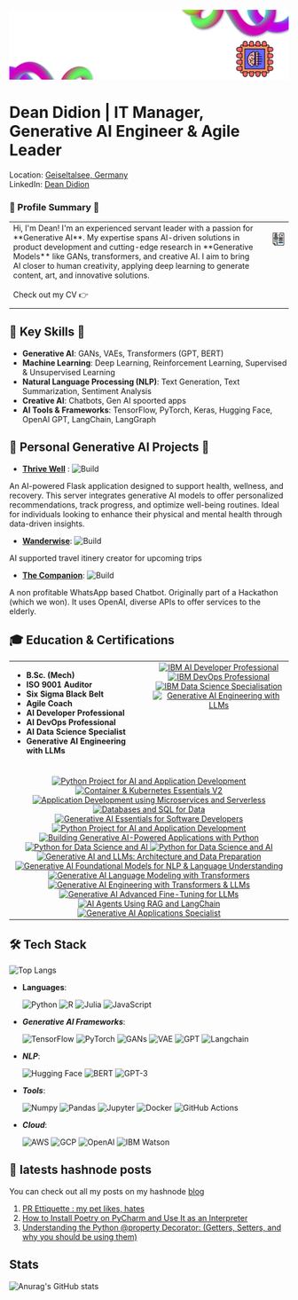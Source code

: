 ![Logo](static/new_logo.png)


# Dean Didion | IT Manager, Generative AI Engineer & Agile Leader
Location: [Geiseltalsee, Germany](https://maps.app.goo.gl/61NqPRHPHN3MeHNV6)  
LinkedIn: [Dean Didion](https://www.linkedin.com/in/deandidion/)

### 🚀 Profile Summary 🚀

<table style="border-collapse: collapse; width: 100%;">
  <tr>
    <td style="vertical-align: top; padding-right: 20px; padding-bottom: 10px;">
      Hi, I'm Dean! I'm an experienced servant leader with a passion for **Generative AI**.  
      My expertise spans AI-driven solutions in product development and cutting-edge research  
      in **Generative Models** like GANs, transformers, and creative AI.  
      I aim to bring AI closer to human creativity, applying deep learning  
      to generate content, art, and innovative solutions.<br><br>
      Check out my CV 👉
    </td>
    <td style="vertical-align: top; text-align: center; padding-bottom: 10px;">  
      <br>
      <a href="https://github.com/MightContainNuts/MightContainNuts/blob/main/static/20250325_CV_Eng.pdf">
        <img src="static/CV.png" alt="Click to view my CV" width="150">
      </a>
    </td>
  </tr>
</table>


## 🌟 Key Skills 🌟
- **Generative AI**: GANs, VAEs, Transformers (GPT, BERT)
- **Machine Learning**: Deep Learning, Reinforcement Learning, Supervised & Unsupervised Learning
- **Natural Language Processing (NLP)**: Text Generation, Text Summarization, Sentiment Analysis
- **Creative AI**: Chatbots, Gen AI spoorted apps
- **AI Tools & Frameworks**: TensorFlow, PyTorch, Keras, Hugging Face, OpenAI GPT, LangChain, LangGraph

## 🚀 Personal Generative AI Projects 🚀
- **[Thrive Well](https://github.com/MightContainNuts/thrive_well)** :  ![Build](https://img.shields.io/badge/build-passing-brightgreen)

An AI-powered Flask application designed to support health, wellness, and recovery. This server integrates generative AI models to offer personalized recommendations, track progress, and optimize well-being routines. Ideal for individuals looking to enhance their physical and mental health through data-driven insights.

- **[Wanderwise](https://github.com/MightContainNuts/wanderwise)**: ![Build](https://img.shields.io/badge/build-passing-brightgreen)

AI supported travel itinery creator for upcoming trips

- **[The Companion](https://github.com/yhupe/the-companion)**: ![Build](https://img.shields.io/badge/build-passing-brightgreen)
  
A non profitable WhatsApp based Chatbot. Originally part of a Hackathon (which we won). It uses OpenAI, diverse APIs to offer services to the elderly.   


## 🎓 Education & Certifications

<table style="border-collapse: collapse; width: 100%;">
  <tr>
    <!-- Left Column: Academic & Professional Certifications -->
    <td style="vertical-align: top; padding-right: 20px; width: 50%;">
      <ul>            
          <li><strong>B.Sc. (Mech)</strong> <br></li>
          <li><strong>ISO 9001 Auditor</strong> <br></li>
          <li><strong>Six Sigma Black Belt</strong> <br></li>
          <li><strong>Agile Coach</strong> <br></li>
          <li><strong>AI Developer Professional</strong> <br></li>
          <li><strong>AI DevOps Professional</strong> <br></li>
          <li><strong>AI Data Science Specialist</strong> <br></li>
          <li><strong>Generative AI Engineering with LLMs</strong> <br></li>
      </ul>
    </td>
    <!-- Right Column: IBM Professional Certifications with Links -->
    <td style="vertical-align: top; text-align: center; width: 50%;">
      <a href="https://coursera.org/share/20b0655ae5f74388ca2134578d180366">
        <img src="static/cert.png" alt="IBM AI Developer Professional" width="100">
      </a>
      <a href="https://coursera.org/share/1b4e7da361d1dae605841797cb7aee9c">
        <img src="static/cert.png" alt="IBM DevOps Professional" width="100">
      </a>
      <a href="https://coursera.org/share/3eeb9fb9660f140b31e91f1402a3730b">
        <img src="static/cert.png" alt="IBM Data Science Specialisation" width="100">
      </a>
      <a href="https://coursera.org/share/24046cdb5104a1964fe0f4d0caabe515">
        <img src="static/cert.png" alt="Generative AI Engineering with LLMs" width="100">
      </a>
    </td>
  </tr>

  <!-- Bottom Row: Credly Badges -->
  <tr>
    <td colspan="2" style="text-align: center; padding-top: 20px;">
      <!-- Example Badges (Replace with actual Credly badge links) -->
      <a href="https://www.credly.com/badges/0d7a7e30-7a79-45bf-a527-69fbd353c306">
        <img src="https://images.credly.com/size/80x80/images/33ed2910-9750-4613-aa2a-590e845c6edb/image.png" alt="Python Project for AI and Application Development" width="80">
      </a>
      <a href="https://www.credly.com/badges/4986a243-09dc-4120-a95e-27695155fabf">
        <img src="https://images.credly.com/size/80x80/images/3d10b5f5-387d-4cbf-98ec-a418231fb157/image.png" alt="Container & Kubernetes Essentials V2" width="80">
      </a>
      <a href="https://www.credly.com/badges/ed6b6e87-6a96-4ba6-9b39-37f19812a51d">
        <img src="https://images.credly.com/size/80x80/images/eaaf4a45-b93e-41d1-91d3-d331c6210314/image.png" alt="Application Development using Microservices and Serverless" width="80">
      </a>
      <a href="https://www.credly.com/badges/37d5ec0b-8723-4770-87d0-c8a109c08716">
        <img src="https://images.credly.com/size/80x80/images/f2573aac-d21c-483d-acda-afaa366b4f51/image.png" alt="Databases and SQL for Data" width="80">
      </a>
      <a href="https://www.credly.com/earner/earned/badge/964e2868-cd88-4477-b76e-9f9328837d67">
        <img src="https://images.credly.com/size/80x80/images/afaacd18-d4a9-48af-b54c-846615756ec7/image.png" alt="Generative AI Essentials for Software Developers" width="80">
      </a>
        <a href="https://www.credly.com/badges/0d7a7e30-7a79-45bf-a527-69fbd353c306">
            <img src="https://images.credly.com/size/80x80/images/33ed2910-9750-4613-aa2a-590e845c6edb/image.png" alt="Python Project for AI and Application Development" width="80">
      <a href="https://www.credly.com/badges/e9bd5a54-aab2-449e-b74b-0cb52b1378a4">
        <img src="https://images.credly.com/size/80x80/images/e462102c-b2ee-4208-aca0-b58f53331266/image.png" alt="Building Generative AI-Powered Applications with Python" width="80">
      </a>
      <a href="https://www.credly.com/badges/246b8986-6d60-43e2-a996-06e3713e75a3">
        <img src="https://images.credly.com/size/80x80/images/40bee502-a5b3-4365-90e7-57eed5067594/image.png" alt="Python for Data Science and AI" width="80">
      </a>
      <a href="https://www.credly.com/badges/c8d1e957-3030-4887-b7e8-b57791a9015e">
        <img src="https://images.credly.com/size/80x80/images/950038fc-2519-4f79-8827-f71caf0f5095/image.png" alt="Python for Data Science and AI" width="80">
      </a>
       <a href="https://www.credly.com/badges/6dcd886d-f394-43e0-94b3-558e17e4b28d">
        <img src="https://images.credly.com/size/80x80/images/a9f5d0ac-5ee8-47a6-a9df-09468f26e401/image.png" alt="Generative AI and LLMs: Architecture and Data Preparation" width="80">
      </a>
      <a href="https://www.credly.com/badges/f8476783-20c1-488a-b4fc-6f6b60d44466">
        <img src="https://images.credly.com/size/80x80/images/954a697e-66c0-45c3-8681-ced968dfa73e/blob" alt="Generative AI Foundational Models for NLP & Language Understanding" width="80">
      </a>
       <a href="https://www.credly.com/badges/b963ddb5-e3b1-4417-99d1-af7d4e3b369e">
        <img src="https://images.credly.com/size/80x80/images/bc7582ae-95c6-4e92-a425-d355c65b7d10/image.png" alt="Generative AI Language Modeling with Transformers" width="80">
      </a>
      <a href="https://www.credly.com/earner/earned/badge/1c24ecb7-cacd-4dda-9f45-8e2d3767bb3c">
        <img src="https://images.credly.com/size/80x80/images/6387f397-234b-480c-a0a0-4f9d6f8654a8/blob" alt="Generative AI Engineering with Transformers & LLMs" width="80">
      </a>
      <a href="https://www.credly.com/badges/5e26e094-0db1-43c2-aa61-697fa0371897">
        <img src="https://images.credly.com/size/80x80/images/e61e6ff9-3502-4d64-b726-64f932ffbf02/Coursera_20Generative_20AI_20Advanced_20Fine_20Tuning_20for_20LLMs.png" alt="Generative AI Advanced Fine-Tuning for LLMs" width="80">
      </a>
      <a href="https://www.credly.com/badges/4d8bc2fc-bc02-4dc2-b85f-27b2c5f8d802">
        <img src="https://images.credly.com/size/80x80/images/bc1ee755-d8b5-4068-91fa-60a6e05f12dc/Coursera_20AI_20Agents_20Using_20RAG_20and_20LangChain.png" alt="AI Agents Using RAG and LangChain" width="80">
      </a>
      <a href="https://www.credly.com/badges/3de70507-dab7-4626-a4d2-2af116b66d26">
        <img src="https://images.credly.com/size/80x80/images/cdb44549-e7b6-47e7-a21f-160cecf8f38f/Coursera_20Generative_20AI_20Applications_20Specialist.png" alt="Generative AI Applications Specialist" width="80">
      </a>
    </td>
  </tr>
</table>


## 🛠 Tech Stack
![Top Langs](https://github-readme-stats.vercel.app/api/top-langs/?username=MightContainNuts&layout=compact&theme=radical)

- **Languages**:
  
  ![Python](https://img.shields.io/badge/Python-3.12-blue)
  ![R](https://img.shields.io/badge/R-4.0.5-blue)
  ![Julia](https://img.shields.io/badge/Julia-1.11-green)
  ![JavaScript](https://img.shields.io/badge/JavaScript-ES6-yellow)

- ***Generative AI Frameworks***:
  
  ![TensorFlow](https://img.shields.io/badge/TensorFlow-2.0-green)
  ![PyTorch](https://img.shields.io/badge/PyTorch-1.9-red)
  ![GANs](https://img.shields.io/badge/GANs-black)
  ![VAE](https://img.shields.io/badge/VAE-blue)
  ![GPT](https://img.shields.io/badge/GPT-3.5-orange)
  ![Langchain](https://img.shields.io/badge/Langchain-1.3.3-green)
  

- ***NLP***:
  
  ![Hugging Face](https://img.shields.io/badge/Hugging%20Face-blue)
  ![BERT](https://img.shields.io/badge/BERT-orange)
  ![GPT-3](https://img.shields.io/badge/GPT-3-blue)

- ***Tools***:
  
  ![Numpy](https://img.shields.io/badge/Numpy-1.21-orange)
  ![Pandas](https://img.shields.io/badge/Pandas-1.3.3-blue)
  ![Jupyter](https://img.shields.io/badge/Jupyter-Notebook-yellow)
  ![Docker](https://img.shields.io/badge/Docker-20.10-blue)
  ![GitHub Actions](https://img.shields.io/badge/GitHub%20Actions-2.0-yellowgreen)

- ***Cloud***:
  
  ![AWS](https://img.shields.io/badge/AWS-EC2-orange)
  ![GCP](https://img.shields.io/badge/GCP-Google%20Cloud-blue)
  ![OpenAI](https://img.shields.io/badge/OpenAI-API-blue)
  ![IBM Watson](https://img.shields.io/badge/IBM%20Watson-AI-orange)


## 📝 latests hashnode posts

You can check out all my posts on my hashnode 
[blog](https://surestride.hashnode.dev/?source=top_nav_blog_home)

<!-- BEGIN HASHNODE ARTICLES -->
1. [PR Ettiquette : my pet likes, hates](https://surestride.hashnode.dev/pr-ettiquette-my-pet-likes-hates)
2. [How to Install Poetry on PyCharm and Use It as an Interpreter](https://surestride.hashnode.dev/how-to-install-poetry-on-pycharm-and-use-it-as-an-interpreter)
3. [Understanding the Python @property Decorator:  (Getters, Setters, and why you should be using them)](https://surestride.hashnode.dev/understanding-the-python-property-decorator-getters-setters-and-why-you-should-be-using-them)
<!-- END HASHNODE ARTICLES -->

## Stats

![Anurag's GitHub stats](https://github-readme-stats.vercel.app/api?username=mightcontainnuts&show_icons=true&theme=radical)
